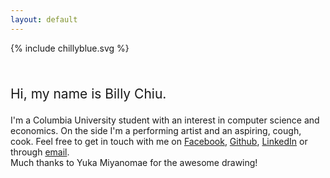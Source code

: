 ```yaml
---
layout: default
---
```


{% include chillyblue.svg %}

<br/>
<div class="center-button" markdown="1">
<p style="font-size:1.5em">Hi, my name is Billy Chiu.</p>

I'm a Columbia University student with an interest in computer science and economics. On the side I'm a performing artist and an aspiring, cough, cook. Feel free to get in touch with me on [Facebook](https://www.facebook.com/billychillybluechiu), [Github](https://github.com/WilliamChiu), [LinkedIn](https://www.linkedin.com/in/william-chiu-2a192033) or through [email](mailto:william@chilly.blue).  
Much thanks to Yuka Miyanomae for the awesome drawing!
</div>

